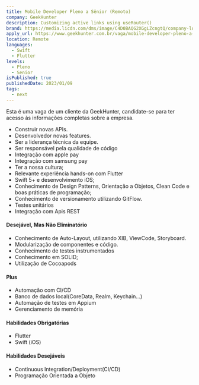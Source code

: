 ```yaml
---
title: Mobile Developer Pleno a Sênior (Remoto)
company: GeekHunter
description: Customizing active links using useRouter()
brand: https://media.licdn.com/dms/image/C4D0BAQG2XGgLZcngtQ/company-logo_100_100/0/1677589311949?e=1701907200&v=beta&t=vpfrSG5Y53vjXFO1HTi0VwsxNmZoCMHW-SFvyT_1MvI
apply_url: https://www.geekhunter.com.br/vaga/mobile-developer-pleno-a-senior-remoto?utm_source=linkedin&utm_medium=referral&utm_campaign=57605
location: Remote
languages: 
  - Swift
  - Flutter
levels: 
  - Pleno
  - Senior
isPublished: true
publishedDate: 2023/01/09
tags:
  - next
---
```


Esta é uma vaga de um cliente da GeekHunter, candidate-se para ter acesso às informações completas sobre a empresa.

- Construir novas APIs.
- Desenvolvedor novas features.
- Ser a liderança técnica da equipe.
- Ser responsável pela qualidade de código
- Integração com apple pay
- Integração com samsung pay
- Ter a nossa cultura;
- Relevante experiência hands-on com Flutter
- Swift 5+ e desenvolvimento iOS;
- Conhecimento de Design Patterns, Orientação a Objetos, Clean Code e boas práticas de programação;
- Conhecimento de versionamento utilizando GitFlow.
- Testes unitários
- Integração com Apis REST

#### Desejável, Mas Não Eliminatório

- Conhecimento de Auto-Layout, utilizando XIB, ViewCode, Storyboard.
- Modularização de componentes e código.
- Conhecimento de testes instrumentados
- Conhecimento em SOLID;
- Utilização de Cocoapods

#### Plus

- Automação com CI/CD
- Banco de dados local(CoreData, Realm, Keychain…)
- Automação de testes em Appium
- Gerenciamento de memória

#### Habilidades Obrigatórias

- Flutter
- Swift (iOS)

#### Habilidades Desejáveis

- Continuous Integration/Deployment(CI/CD)
- Programação Orientada a Objeto